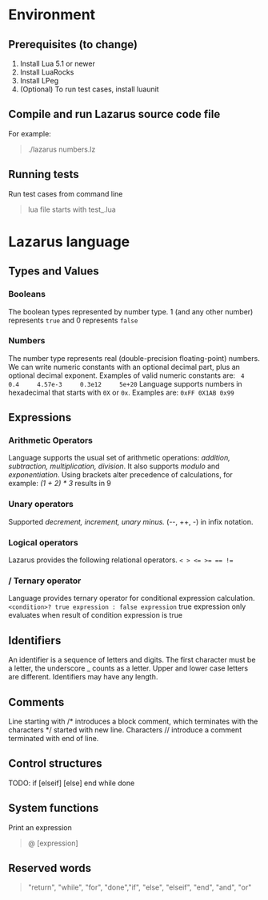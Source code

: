 
# Environment

## Prerequisites (to change)
1. Install Lua 5.1 or newer
2. Install LuaRocks
3. Install LPeg
4. (Optional) To run test cases, install luaunit

## Compile and run Lazarus source code file
For example: 
>./lazarus numbers.lz

## Running tests
Run test cases from command line
> lua file starts with test_.lua

# Lazarus language
## Types and Values
### Booleans
The boolean types represented by number type. 1 (and any other number) represents `true` and 0 represents `false`
### Numbers
The number type represents real (double-precision floating-point) numbers.
We can write numeric constants with an optional decimal part, plus an optional decimal exponent. Examples of valid numeric constants are:
` 4     0.4     4.57e-3     0.3e12     5e+20`
Language supports numbers in hexadecimal that starts with `0X` or `0x`. Examples are: 
`0xFF 0X1AB 0x99`

## Expressions
### Arithmetic Operators
Language supports the usual set of arithmetic operations:
*addition, subtraction, multiplication, division*. It also supports *modulo* and *exponentiation*.
Using brackets alter precedence of calculations, for example:
*(1 + 2) * 3* results in 9 
### Unary operators
Supported *decrement, increment, unary minus.* (--, ++, -) in infix notation. 
### Logical operators
Lazarus provides the following relational operators.
`< > <= >= == !=`
### / Ternary operator
Language provides ternary operator for conditional expression calculation.
`<condition>? true expression : false expression`
true expression only evaluates when result of condition expression is true

## Identifiers

An identifier is a sequence of letters and digits. The first character must be a letter, the underscore _ counts as a letter. Upper and lower case letters are different. Identifiers may have any length.

## Comments
Line starting with  /* introduces a block comment, which terminates with the characters */ started with new line. 
Characters  // introduce a comment terminated with end of line.

## Control structures
TODO:
if [elseif] [else] end
while <condition> done

## System functions
Print an expression
> @ [expression]

## Reserved words
> "return", "while", "for", "done","if", "else", "elseif", "end", "and", "or"
 